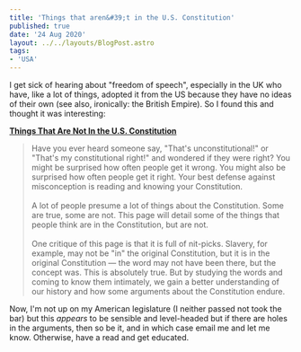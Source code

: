 ```yaml
---
title: 'Things that aren&#39;t in the U.S. Constitution'
published: true
date: '24 Aug 2020'
layout: ../../layouts/BlogPost.astro
tags:
- 'USA'
---
```


I get sick of hearing about "freedom of speech", especially in the UK who have, like a lot of things, adopted it from the US because they have no ideas of their own (see also, ironically: the British Empire). So I found this and thought it was interesting:

**[Things That Are Not In the U.S. Constitution](https://www.usconstitution.net/constnot.html)**

> Have you ever heard someone say, "That's unconstitutional!" or "That's my constitutional right!" and wondered if they were right? You might be surprised how often people get it wrong. You might also be surprised how often people get it right. Your best defense against misconception is reading and knowing your Constitution.    <br><br>
> A lot of people presume a lot of things about the Constitution. Some are true, some are not. This page will detail some of the things that people think are in the Constitution, but are not. <br><br>
> One critique of this page is that it is full of nit-picks. Slavery, for example, may not be "in" the original Constitution, but it is in the original Constitution — the word may not have been there, but the concept was. This is absolutely true. But by studying the words and coming to know them intimately, we gain a better understanding of our history and how some arguments about the Constitution endure.

Now, I'm not up on my American legislature (I neither passed not took the bar) but this *appears* to be sensible and level-headed but if there are holes in the arguments, then so be it, and in which case email me and let me know. Otherwise, have a read and get educated.